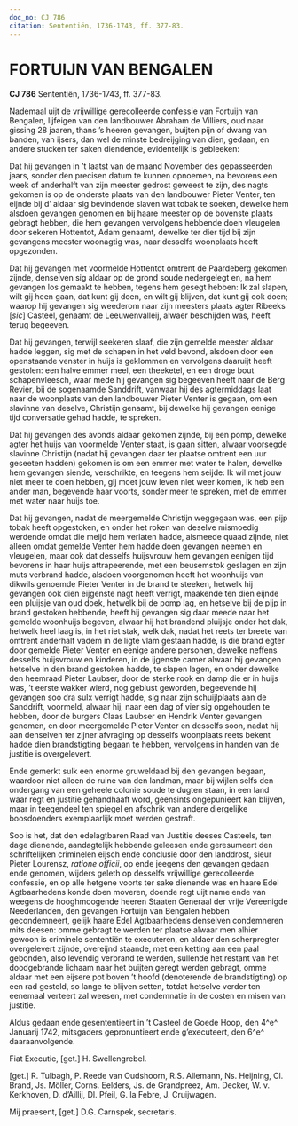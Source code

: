 ```yaml
---
doc_no: CJ 786
citation: Sententiën, 1736-1743, ff. 377-83.
---
```


# FORTUIJN VAN BENGALEN

**CJ 786** Sententiën, 1736-1743, ff. 377-83.

Nademaal uijt de vrijwillige gerecolleerde confessie van Fortuijn van Bengalen, lijfeigen van den landbouwer Abraham de Villiers, oud naar gissing 28 jaaren, thans ’s heeren gevangen, buijten pijn of dwang van banden, van ijsers, dan wel de minste bedreijging van dien, gedaan, en andere stucken ter saken diendende, evidentelijk is gebleeken:

Dat hij gevangen in ’t laatst van de maand November des gepasseerden jaars, sonder den precisen datum te kunnen opnoemen, na bevorens een week of anderhalft van zijn meester gedrost geweest te zijn, des nagts gekomen is op de onderste plaats van den landbouwer Pieter Venter, ten eijnde bij d’ aldaar sig bevindende slaven wat tobak te soeken, dewelke hem alsdoen gevangen genomen en bij haare meester op de bovenste plaats gebragt hebben, die hem gevangen vervolgens hebbende doen vleugelen door sekeren Hottentot, Adam genaamt, dewelke ter dier tijd bij zijn gevangens meester woonagtig was, naar desselfs woonplaats heeft opgezonden.

Dat hij gevangen met voormelde Hottentot omtrent de Paardeberg gekomen zijnde, denselven sig aldaar op de grond soude nedergelegt en, na hem gevangen los gemaakt te hebben, tegens hem gesegt hebben: Ik zal slapen, wilt gij heen gaan, dat kunt gij doen, en wilt gij blijven, dat kunt gij ook doen; waarop hij gevangen sig weederom naar zijn meesters plaats agter Ribeeks \[*sic*\] Casteel, genaamt de Leeuwenvalleij, alwaer beschijden was, heeft terug begeeven.

Dat hij gevangen, terwijl seekeren slaaf, die zijn gemelde meester aldaar hadde leggen, sig met de schapen in het veld bevond, alsdoen door een openstaande venster in huijs is geklommen en vervolgens daaruijt heeft gestolen: een halve emmer meel, een theeketel, en een droge bout schapenvleesch, waar mede hij gevangen sig begeeven heeft naar de Berg Revier, bij de sogenaamde Sanddrift, vanwaar hij des agtermiddags laat naar de woonplaats van den landbouwer Pieter Venter is gegaan, om een slavinne van deselve, Christijn genaamt, bij dewelke hij gevangen eenige tijd conversatie gehad hadde, te spreken.

Dat hij gevangen des avonds aldaar gekomen zijnde, bij een pomp, dewelke agter het huijs van voormelde Venter staat, is gaan sitten, alwaar voorsegde slavinne Christijn (nadat hij gevangen daar ter plaatse omtrent een uur geseeten hadden) gekomen is om een emmer met water te halen, dewelke hem gevangen siende, verschrikte, en teegens hem seijde: Ik wil met jouw niet meer te doen hebben, gij moet jouw leven niet weer komen, ik heb een ander man, begevende haar voorts, sonder meer te spreken, met de emmer met water naar huijs toe.

Dat hij gevangen, nadat de meergemelde Christijn weggegaan was, een pijp tobak heeft opgestoken, en onder het roken van deselve mismoedig werdende omdat die meijd hem verlaten hadde, alsmeede quaad zijnde, niet alleen omdat gemelde Venter hem hadde doen gevangen neemen en vleugelen, maar ook dat desselfs huijsvrouw hem gevangen eenigen tijd bevorens in haar huijs attrapeerende, met een beusemstok geslagen en zijn muts verbrand hadde, alsdoen voorgenomen heeft het woonhuijs van dikwils genoemde Pieter Venter in de brand te steeken, hetwelk hij gevangen ook dien eijgenste nagt heeft verrigt, maakende ten dien eijnde een pluijsje van oud doek, hetwelk bij de pomp lag, en hetselve bij de pijp in brand gestoken hebbende, heeft hij gevangen sig daar meede naar het gemelde woonhuijs begeven, alwaar hij het brandend pluijsje onder het dak, hetwelk heel laag is, in het riet stak, welk dak, nadat het reets ter breete van omtrent anderhalf vadem in de ligte vlam gestaan hadde, is die brand egter door gemelde Pieter Venter en eenige andere personen, dewelke neffens desselfs huijsvrouw en kinderen, in de ijgenste camer alwaar hij gevangen hetselve in den brand gestoken hadde, te slapen lagen, en onder dewelke den heemraad Pieter Laubser, door de sterke rook en damp die er in huijs was, ’t eerste wakker wierd, nog geblust geworden, begeevende hij gevangen soo dra sulx verrigt hadde, sig naar zijn schuijlplaats aan de Sanddrift, voormeld, alwaar hij, naar een dag of vier sig opgehouden te hebben, door de burgers Claas Laubser en Hendrik Venter gevangen genomen, en door meergemelde Pieter Venter en desselfs soon, nadat hij aan denselven ter zijner afvraging op desselfs woonplaats reets bekent hadde dien brandstigting begaan te hebben, vervolgens in handen van de justitie is overgelevert.

Ende gemerkt sulk een enorme gruweldaad bij den gevangen begaan, waardoor niet alleen de ruine van den landman, maar bij wijlen selfs den ondergang van een geheele colonie soude te dugten staan, in een land waar regt en justitie gehandhaaft word, geensints ongepunieert kan blijven, maar in teegendeel ten spiegel en afschrik van andere diergelijke boosdoenders exemplaarlijk moet werden gestraft.

Soo is het, dat den edelagtbaren Raad van Justitie deeses Casteels, ten dage dienende, aandagtelijk hebbende geleesen ende geresumeert den schriftelijken criminelen eijsch ende conclusie door den landdrost, sieur Pieter Lourensz, *ratione officii*, op ende jeegens den gevangen gedaan ende genomen, wijders geleth op desselfs vrijwillige gerecolleerde confessie, en op alle hetgene voorts ter sake dienende was en haare Edel Agtbaarhedens konde doen moveren, doende regt uijt name ende van weegens de hooghmoogende heeren Staaten Generaal der vrije Vereenigde Neederlanden, den gevangen Fortuijn van Bengalen hebben gecondemneert, gelijk haare Edel Agtbaarhedens denselven condemneren mits deesen: omme gebragt te werden ter plaatse alwaar men alhier gewoon is criminele sententiën te executeren, en aldaer den scherpregter overgelevert zijnde, overeijnd staande, met een ketting aan een paal gebonden, also levendig verbrand te werden, sullende het restant van het doodgebrande lichaam naar het buijten geregt werden gebragt, omme aldaar met een eijsere pot boven ’t hoofd (denoterende de brandstigting) op een rad gesteld, so lange te blijven setten, totdat hetselve verder ten eenemaal verteert zal weesen, met condemnatie in de costen en misen van justitie.

Aldus gedaan ende gesententieert in ’t Casteel de Goede Hoop, den 4^e^ Januarij 1742, mitsgaders gepronuntieert ende g’executeert, den 6^e^ daaraanvolgende.

Fiat Executie, \[get.\] H. Swellengrebel.

\[get.\] R. Tulbagh, P. Reede van Oudshoorn, R.S. Allemann, Ns. Heijning, Cl. Brand, Js. Möller, Corns. Eelders, Js. de Grandpreez, Am. Decker, W. v. Kerkhoven, D. d’Aillij, Dl. Pfeil, G. la Febre, J. Cruijwagen.

Mij praesent, \[get.\] D.G. Carnspek, secretaris.